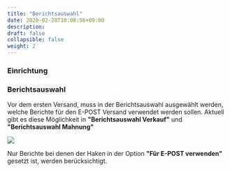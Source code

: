 ```yaml
---
title: "Berichtsauswahl"
date: 2020-02-28T10:08:56+09:00
description: 
draft: false
collapsible: false
weight: 2
---
```

### Einrichtung

### Berichtsauswahl
Vor dem ersten Versand, muss in der Berichtsauswahl ausgewählt werden, welche Berichte für den E-POST Versand verwendet werden sollen. Aktuell gibt es diese Möglichkeit in **"Berichtsauswahl Verkauf"** und **"Berichtsauswahl Mahnung"**

![](images/apps/E-POST/de-de/app_reportselection.png)

Nur Berichte bei denen der Haken in der Option **"Für E-POST verwenden"** gesetzt ist, werden berücksichtigt.


